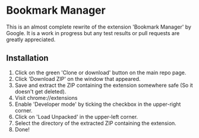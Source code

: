 # Bookmark Manager
This is an almost complete rewrite of the extension 'Bookmark Manager' by Google. It is a work in progress but any test results or pull requests are greatly appreciated.

## Installation
1. Click on the green 'Clone or download' button on the main repo page.
2. Click 'Download ZIP' on the window that appeared.
3. Save and extract the ZIP containing the extension somewhere safe (So it doesn't get deleted). 
4. Visit chrome://extensions
5. Enable 'Developer mode' by ticking the checkbox in the upper-right corner.
6. Click on 'Load Unpacked' in the upper-left corner.
7. Select the directory of the extracted ZIP containing the extension.
8. Done!
